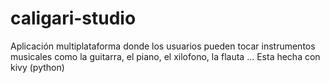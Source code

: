 # caligari-studio
Aplicación multiplataforma donde los usuarios pueden tocar instrumentos musicales como la guitarra, el piano, el xilofono, la flauta ... Esta hecha con kivy (python)

